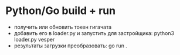 # Python/Go build + run

- получить или обновить токен гигачата
- добавить его в loader.py и запустить для застройщика: python3 loader.py vesper
- результаты загрузки преобразовать: go run .


